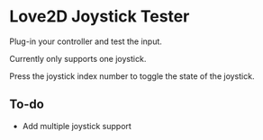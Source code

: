 # Love2D Joystick Tester

Plug-in your controller and test the input.

Currently only supports one joystick.

Press the joystick index number to toggle the state of the joystick.

## To-do
* Add multiple joystick support
